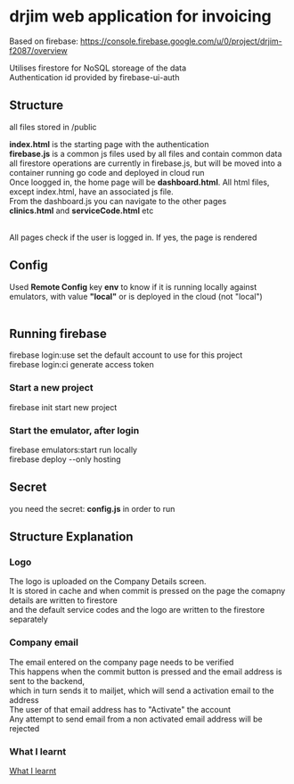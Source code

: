 # drjim web application for invoicing

Based on firebase: https://console.firebase.google.com/u/0/project/drjim-f2087/overview

Utilises firestore for NoSQL storeage of the data <br>
Authentication id provided by firebase-ui-auth

## Structure

all files stored in /public <br>

**index.html** is the starting page with the authentication <br>
**firebase.js** is a common js files used by all files and contain common data <br>
all firestore operations are currently in firebase.js, but will be moved into a container running go code and deployed in cloud run <br>
Once loogged in, the home page will be **dashboard.html**. All html files, except index.html, have an associated js file. <br>
From the dashboard.js you can navigate to the other pages<br>
**clinics.html** and **serviceCode.html** etc<br><br>

All pages check if the user is logged in. If yes, the page is rendered

## Config
Used **Remote Config** key **env** to know if it is running locally against emulators, with value **"local"** or is deployed in the cloud (not "local")<br><br>
## Running firebase

 firebase login:use <email>   set the default account to use for this project<br>
 firebase login:ci             generate access token <br>

### Start a new project
 firebase init                 start new project <br>

### Start the emulator, after login
 firebase emulators:start      run locally <br>
 firebase deploy               --only hosting <br>

 ## Secret 
 you need the secret: **config.js** in order to run

## Structure Explanation
### Logo
The logo is uploaded on the Company Details screen. <br>
It is stored in cache and when commit is pressed on the page the comapny details are written to firestore <br>
and the default service codes and the logo are written to the firestore separately <br>

### Company email
The email entered on the company page needs to be verified<br>
This happens when the commit button is pressed and the email address is sent to the backend, <br>
which in turn sends it to mailjet, which will send a activation email to the address<br>
The user of that email address has to "Activate" the account <br>
Any attempt to send email from a non activated email address will be rejected <br>

### What I learnt
[What I learnt](./public/MyJourney.md)

